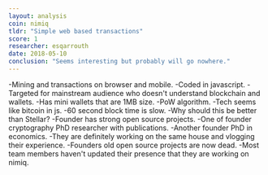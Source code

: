 ```yaml
---
layout: analysis
coin: nimiq
tldr: "Simple web based transactions"
score: 1
researcher: esqarrouth
date: 2018-05-10
conclusion: "Seems interesting but probably will go nowhere."
---
```


-Mining and transactions on browser and mobile.
-Coded in javascript.
-Targeted for mainstream audience who doesn't understand blockchain and wallets.
-Has mini wallets that are 1MB size.
-PoW algorithm.
-Tech seems like bitcoin in js.
-60 second block time is slow.
-Why should this be better than Stellar?
-Founder has strong open source projects.
-One of founder cryptography PhD researcher with publications.
-Another founder PhD in economics.
-They are definitely working on the same house and vlogging their experience.
-Founders old open source projects are now dead.
-Most team members haven't updated their presence that they are working on nimiq. 